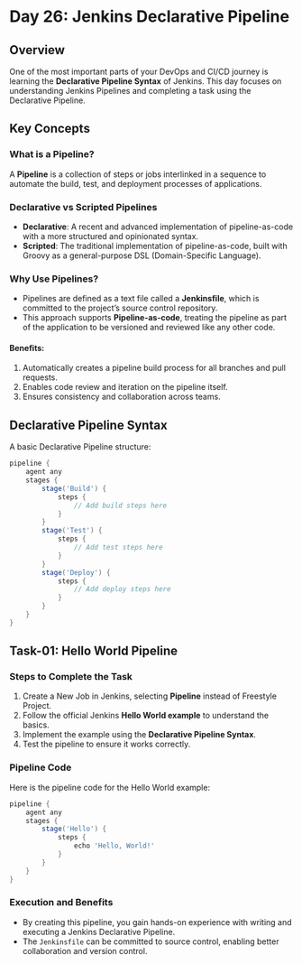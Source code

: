 # Day 26: Jenkins Declarative Pipeline

## Overview
One of the most important parts of your DevOps and CI/CD journey is learning the **Declarative Pipeline Syntax** of Jenkins. This day focuses on understanding Jenkins Pipelines and completing a task using the Declarative Pipeline.

## Key Concepts

### **What is a Pipeline?**
A **Pipeline** is a collection of steps or jobs interlinked in a sequence to automate the build, test, and deployment processes of applications.

### **Declarative vs Scripted Pipelines**
- **Declarative**: A recent and advanced implementation of pipeline-as-code with a more structured and opinionated syntax.
- **Scripted**: The traditional implementation of pipeline-as-code, built with Groovy as a general-purpose DSL (Domain-Specific Language).

### **Why Use Pipelines?**
- Pipelines are defined as a text file called a **Jenkinsfile**, which is committed to the project’s source control repository.
- This approach supports **Pipeline-as-code**, treating the pipeline as part of the application to be versioned and reviewed like any other code.

#### Benefits:
1. Automatically creates a pipeline build process for all branches and pull requests.
2. Enables code review and iteration on the pipeline itself.
3. Ensures consistency and collaboration across teams.

## Declarative Pipeline Syntax
A basic Declarative Pipeline structure:

```groovy
pipeline {
    agent any
    stages {
        stage('Build') {
            steps {
                // Add build steps here
            }
        }
        stage('Test') {
            steps {
                // Add test steps here
            }
        }
        stage('Deploy') {
            steps {
                // Add deploy steps here
            }
        }
    }
}
```

## Task-01: Hello World Pipeline

### **Steps to Complete the Task**
1. Create a New Job in Jenkins, selecting **Pipeline** instead of Freestyle Project.
2. Follow the official Jenkins **Hello World example** to understand the basics.
3. Implement the example using the **Declarative Pipeline Syntax**.
4. Test the pipeline to ensure it works correctly.

### **Pipeline Code**
Here is the pipeline code for the Hello World example:

```groovy
pipeline {
    agent any
    stages {
        stage('Hello') {
            steps {
                echo 'Hello, World!'
            }
        }
    }
}
```

### **Execution and Benefits**
- By creating this pipeline, you gain hands-on experience with writing and executing a Jenkins Declarative Pipeline.
- The `Jenkinsfile` can be committed to source control, enabling better collaboration and version control.

